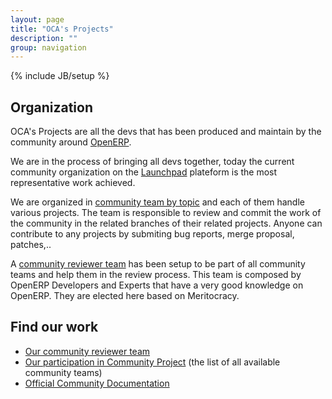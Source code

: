 ```yaml
---
layout: page
title: "OCA's Projects"
description: ""
group: navigation
---
```

{% include JB/setup %}

## Organization

OCA's Projects are all the devs that has been produced and maintain by the community around [OpenERP](https://www.openerp.com/).

We are in the process of bringing all devs together, today the current community organization on the [Launchpad](https://launchpad.net) plateform is the most representative work achieved.

We are organized in [community team by topic](https://launchpad.net/~openerp-community-reviewer/+participation) and each of them handle various projects. The team is responsible to review and commit the work of the community in the related branches of their related projects. Anyone can contribute to any projects by submiting bug reports, merge proposal, patches,..

A [community reviewer team](https://launchpad.net/~openerp-community-reviewer) has been setup to be part of all community teams and help them in the review process. This team is composed by OpenERP Developers and Experts that have a very good knowledge on OpenERP. They are elected here based on Meritocracy.

## Find our work

+ [Our community reviewer team](https://launchpad.net/~openerp-community-reviewer)
+ [Our participation in Community Project](https://launchpad.net/~openerp-community-reviewer/+participation) (the list of all available community teams)
+ [Official Community Documentation](https://doc.openerp.com/contribute/02_working_in_teams/)
    
